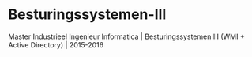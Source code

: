 # Besturingssystemen-III
Master Industrieel Ingenieur Informatica | Besturingssystemen III (WMI + Active Directory) | 2015-2016
